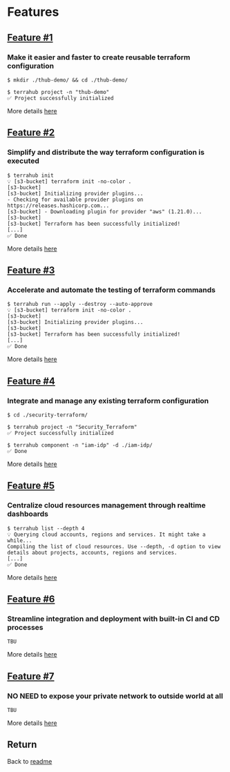 # Features


## [Feature \#1](features/features1.md)

### Make it easier and faster to create reusable terraform configuration

```shell
$ mkdir ./thub-demo/ && cd ./thub-demo/

$ terrahub project -n "thub-demo"
✅ Project successfully initialized
```

More details [here](features/features1.md)


## [Feature \#2](features/features2.md)

### Simplify and distribute the way terraform configuration is executed

```shell
$ terrahub init
💡 [s3-bucket] terraform init -no-color .
[s3-bucket]
[s3-bucket] Initializing provider plugins...
- Checking for available provider plugins on https://releases.hashicorp.com...
[s3-bucket] - Downloading plugin for provider "aws" (1.21.0)...
[s3-bucket]
[s3-bucket] Terraform has been successfully initialized!
[...]
✅ Done
```

More details [here](features/features2.md)


## [Feature \#3](features/features3.md)

### Accelerate and automate the testing of terraform commands

```shell
$ terrahub run --apply --destroy --auto-approve
💡 [s3-bucket] terraform init -no-color .
[s3-bucket]
[s3-bucket] Initializing provider plugins...
[s3-bucket]
[s3-bucket] Terraform has been successfully initialized!
[...]
✅ Done
```

More details [here](features/features3.md)


## [Feature \#4](features/features4.md)

### Integrate and manage any existing terraform configuration

```shell
$ cd ./security-terraform/

$ terrahub project -n "Security_Terraform"
✅ Project successfully initialized

$ terrahub component -n "iam-idp" -d ./iam-idp/
✅ Done
```

More details [here](features/features4.md)


## [Feature \#5](features/features5.md)

### Centralize cloud resources management through realtime dashboards

```shell
$ terrahub list --depth 4
💡 Querying cloud accounts, regions and services. It might take a while...
Compiling the list of cloud resources. Use --depth, -d option to view details about projects, accounts, regions and services.
[...]
✅ Done
```

More details [here](features/features5.md)


## [Feature \#6](features/features6.md)

### Streamline integration and deployment with built-in CI and CD processes

```
TBU
```

More details [here](features/features6.md)


## [Feature \#7](features/features7.md)

### NO NEED to expose your private network to outside world at all

```
TBU
```

More details [here](features/features7.md)


## Return

Back to [readme](../README.md)
